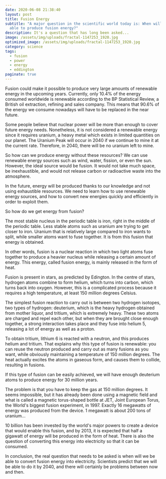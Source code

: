 ```yaml
---
date: 2020-06-08 21:38:40
layout: post
title: Fusion Energy
subtitle: "A major question in the scientific world today is: When will we be
  able to produce fusion energy?"
description: It's a question that has long been asked...
image: /assets/img/uploads/fractal-1147253_1920.jpg
optimized_image: /assets/img/uploads/fractal-1147253_1920.jpg
category: science
tags:
  - fusion
  - power
  - energy
  - eddington
paginate: true
---
```

Fusion could make it possible to produce very large amounts of renewable energy in the upcoming years. Currently, only 10.4% of the energy consumed worldwide is renewable according to the BP Statistical Review, a British oil extraction, refining and sales company. This means that 90.6% of the energy we consume nowadays will have to be replaced in the near future. 

Some people believe that nuclear power will be more than enough to cover future energy needs. Nonetheless, it is not considered a renewable energy since it requires uranium, a heavy metal which exists in limited quantities on our planet. The Uranium Peak will occur in 2040 if we continue to mine it at the current rate. Therefore, in 2040, there will be no uranium left to mine.

So how can we produce energy without these resources? We can use renewable energy sources such as wind, water, fission, or even the sun. However, the ideal source would be fusion. It would not take much space, be inexhaustible, and would not release carbon or radioactive waste into the atmosphere.

In the future, energy will be produced thanks to our knowledge and not using exhaustible resources. We need to learn how to use renewable energy sources, and how to convert new energies quickly and efficiently in order to exploit them.

So how do we get energy from fusion?

The most stable nucleus in the periodic table is iron, right in the middle of the periodic table. Less stable atoms such as uranium are trying to get closer to iron. Uranium that is relatively large compared to iron wants to split, while smaller atoms want to fuse together. It is from this fusion that energy is obtained.

In other words, fusion is a nuclear reaction in which two light atoms fuse together to produce a heavier nucleus while releasing a certain amount of energy. This energy, called fusion energy, is mainly released in the form of heat.

Fusion is present in stars, as predicted by Edington. In the centre of stars, hydrogen atoms combine to form helium, which turns into carbon, which turns back into oxygen. However, this is a complicated process because it requires a high temperature, at least 150 million degrees Celsius.

The simplest fusion reaction to carry out is between two hydrogen isotopes, two types of hydrogen: deuterium, which is the heavy hydrogen obtained from mother liquor, and tritium, which is extremely heavy. These two atoms are charged and repel each other, but when they are brought close enough together, a strong interaction takes place and they fuse into helium 5, releasing a lot of energy as well as a proton.

To obtain tritium, lithium 6 is reacted with a neutron, and this produces helium and tritium. That explains why this type of fusion is renewable: you can reuse the neutron produced and carry out as many fusions as you want, while obviously maintaining a temperature of 150 million degrees. The heat actually excites the atoms in gaseous form, and causes them to collide, resulting in fusions.

If this type of fusion can be easily achieved, we will have enough deuterium atoms to produce energy for 30 million years.

The problem is that you have to keep the gas at 150 million degrees. It seems impossible, but it has already been done using a magnetic field and what is called a magnetic torus-shaped bottle at JET, Joint European Torus, the World's biggest fusion experiment, in 1997. Exactly 16 megawatts of energy was produced from the device. 1 megawatt is about 200 tons of uranium...

10 billion has been invested by the world's major powers to create a device that would enable this fusion, and by 2013, it is expected that half a gigawatt of energy will be produced in the form of heat. There is also the question of converting this energy into electricity so that it can be consumed.

In conclusion, the real question that needs to be asked is when will we be able to convert fusion energy into electricity. Scientists predict that we will be able to do it by 2040, and there will certainly be problems between now and then.
